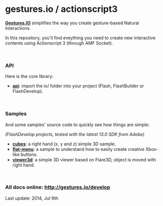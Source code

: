 # gestures.io / actionscript3

__[Gestures.IO](http://gestures.io/)__ simplifies the way you create gesture-based Natural Interactions.

In this repository, you'll find eveything you need to create new interactive contents using Actionscript 3 (through AMF Socket).


&nbsp;

### API

Here is the core library:

* __[api](/api)__: import the io/ folder into your project (Flash, FlashBuilder or FlashDevelop).


&nbsp;

### Samples

And some samples' source code to quickly see how things are simple:

_(FlashDevelop projects, tested with the latest 13.0 SDK from Adobe)_

* __[cubes](/samples/cubes)__: a right hand (x, y and z) simple 3D sample.
* __[flat-menu](/samples/flat-menu)__: a sample to understand how to easily create creative Xbox-like buttons.
* __[viewer3d](/samples/viewer3d)__: a simple 3D viewer based on Flare3D, object is moved with right hand.


&nbsp;

### All docs online: http://gestures.io/develop

Last update: 2014, Jul 9th
